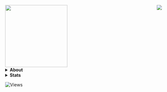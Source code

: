 

<a href="https://discord.com/users/1215522544564703323"><img align="right" src="https://lanyard-profile-readme.vercel.app/api/1215522544564703323?bg=00000000" /></a>

<img src="https://cdn.discordapp.com/attachments/1215523448428957717/1228107943719862332/SAINT_1.png?ex=662ad7a6&is=661862a6&hm=c4744e8d190f4d03c2768943853c03caeaa565956b5b31d8e624ee5c77e42edb&" height="200">
<details>
  <summary><b>About</b></summary>

  **I Just Smoke Weed & Code**

  [Website](https://www.sxintwtf.github.io/bio 'Website')
  [Discord](<https://discord.com/users/1215522544564703323> 'Discord')
</details>

<details>
  <summary><b>Stats</b></summary>
  
![**My github stats!**](https://github-readme-stats.vercel.app/api?username=sxintwtf&show_icons=true&custom_title=My%20Github%20Stats:&line_height=33&include_all_commits=true&bg_color=00000000&title_color=00CCAA&text_color=dddddd&hide_border=true&hide_title=true#gh-dark-mode-only) \
![**My top langauges**](https://github-readme-stats.vercel.app/api/top-langs?username=sxintwtf&show_icons=true&layout=compact&card_width=645&bg_color=00000000&title_color=00CCAA&text_color=dddddd&hide_border=true&hide_title=true#gh-dark-mode-only)
</details>



![**Views**](https://hits-app.vercel.app/hits?url=https://github.com/sxintwtf&label=views&bgRight=ff69b4)
